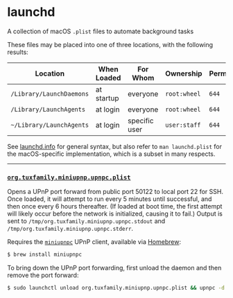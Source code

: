 # launchd

A collection of macOS `.plist` files to automate background tasks 

These files may be placed into one of three locations, with the following results:

Location                 | When Loaded | For Whom      | Ownership    | Permissions
-------------------------|-------------|---------------|--------------|-------------
`/Library/LaunchDaemons` | at startup  | everyone      | `root:wheel` | `644`
`/Library/LaunchAgents`  | at login    | everyone      | `root:wheel` | `644`
`~/Library/LaunchAgents` | at login    | specific user | `user:staff` | `644`

See [launchd.info](https://www.launchd.info) for general syntax, but also refer to `man launchd.plist` for the macOS-specific implementation, which is a subset in many respects.

---

### [`org.tuxfamily.miniupnp.upnpc.plist`](https://github.com/ChrisBaker97/launchd/blob/main/org.tuxfamily.miniupnp.upnpc.plist)

Opens a UPnP port forward from public port 50122 to local port 22 for SSH. Once loaded, it will attempt to run every 5 minutes until successful, and then once every 6 hours thereafter. (If loaded at boot time, the first attempt will likely occur before the network is initialized, causing it to fail.) Output is sent to `/tmp/org.tuxfamily.miniupnp.upnpc.stdout` and `/tmp/org.tuxfamily.miniupnp.upnpc.stderr`.

Requires the [`miniupnpc`](https://miniupnp.tuxfamily.org) UPnP client, available via [Homebrew](https://brew.sh):
```sh
$ brew install miniupnpc
```

To bring down the UPnP port forwarding, first unload the daemon and then remove the port forward:
```sh
$ sudo launchctl unload org.tuxfamily.miniupnp.upnpc.plist && upnpc -d 50122 tcp
```
